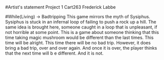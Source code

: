 #Artist's statement
Project 1 Cart263
Frederick Labbe

#While(Living) -> Badtripping
This game mirrors the myth of Sysiphus. Sysiphus is stuck in an infernal loop of failing to push a rock up a hill. The same idea is brought here, someone caught in a loop that is unpleasant, if not horrible at some point. This is a game about someone thinking that this time taking magic mushroom would be different than the last times. This time will be alright. This time there will be no bad trip. However, it does bring a bad trip, over and over again. And once it is over, the player thinks that the next time will b e different. And it is not.
